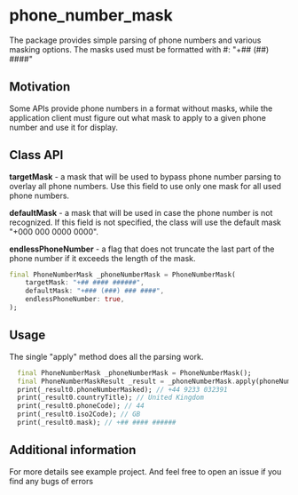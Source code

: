 # phone_number_mask
The package provides simple parsing of phone numbers and various masking options.
The masks used must be formatted with #: "+## (##) ####"

## Motivation
Some APIs provide phone numbers in a format without masks, while the application client must figure out what mask to apply to a given phone number and use it for display.

## Class API
**targetMask** - a mask that will be used to bypass phone number parsing to overlay all phone numbers.
Use this field to use only one mask for all used phone numbers.

**defaultMask** - a mask that will be used in case the phone number is not recognized.
If this field is not specified, the class will use the default mask "+000 000 0000 0000".

**endlessPhoneNumber** - a flag that does not truncate the last part of the phone number if it exceeds the length of the mask.

```dart
final PhoneNumberMask _phoneNumberMask = PhoneNumberMask(
    targetMask: "+## #### ######",
    defaultMask: "+### (###) ### ####",
    endlessPhoneNumber: true,
);
```

## Usage
The single "apply" method does all the parsing work.
```dart
  final PhoneNumberMask _phoneNumberMask = PhoneNumberMask();
  final PhoneNumberMaskResult _result = _phoneNumberMask.apply(phoneNumber: "4492330323912034");
  print(_result0.phoneNumberMasked); // +44 9233 032391
  print(_result0.countryTitle); // United Kingdom
  print(_result0.phoneCode); // 44
  print(_result0.iso2Code); // GB
  print(_result0.mask); // +## #### ######
```

## Additional information
For more details see example project. And feel free to open an issue if you find any bugs of errors
